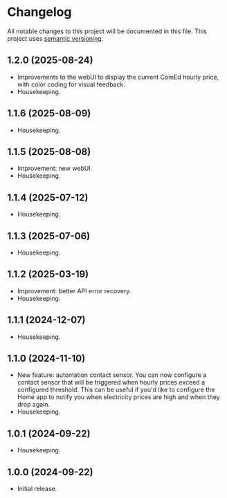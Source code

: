 # Changelog

All notable changes to this project will be documented in this file. This project uses [semantic versioning](https://semver.org/).

## 1.2.0 (2025-08-24)
  * Improvements to the webUI to display the current ComEd hourly price, with color coding for visual feedback.
  * Housekeeping.

## 1.1.6 (2025-08-09)
  * Housekeeping.

## 1.1.5 (2025-08-08)
  * Improvement: new webUI.
  * Housekeeping.

## 1.1.4 (2025-07-12)
  * Housekeeping.

## 1.1.3 (2025-07-06)
  * Housekeeping.

## 1.1.2 (2025-03-19)
  * Improvement: better API error recovery.
  * Housekeeping.

## 1.1.1 (2024-12-07)
  * Housekeeping.

## 1.1.0 (2024-11-10)
  * New feature: automation contact sensor. You can now configure a contact sensor that will be triggered when hourly prices exceed a configured threshold. This can be useful if you'd like to configure the Home app to notify you when electricity prices are high and when they drop again.
  * Housekeeping.

## 1.0.1 (2024-09-22)
  * Housekeeping.

## 1.0.0 (2024-09-22)
  * Initial release.
